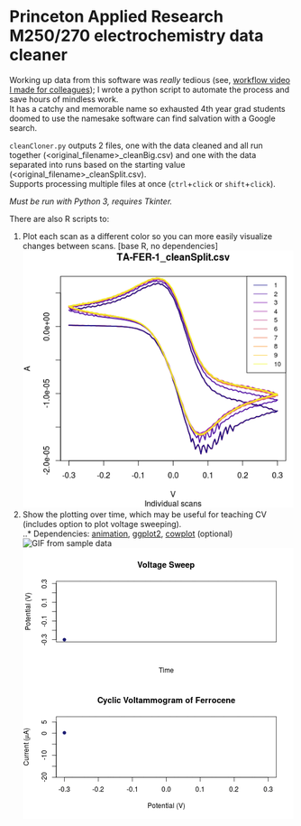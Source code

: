# Princeton Applied Research M250/270 electrochemistry data cleaner
Working up data from this software was *really* tedious (see, [workflow video I made for colleagues](https://www.youtube.com/watch?v=rU0EtnfCsc8)); I wrote a python script to automate the process and save hours of mindless work.  
It has a catchy and memorable name so exhausted 4th year grad students doomed to use the namesake software can find salvation with a Google search.

`cleanCloner.py` outputs 2 files, one with the data cleaned and all run together (\<original_filename>\_cleanBig.csv) and one with the data separated into runs based on the starting value (\<original_filename>\_cleanSplit.csv).  
Supports processing multiple files at once (`ctrl`+`click` or `shift`+`click`).

_Must be run with Python 3, requires Tkinter._

There are also R scripts to:  
1. Plot each scan as a different color so you can more easily visualize changes between scans. [base R, no dependencies]  
![Image from sample data](/extra/fc_example.png?raw=true "Ferrocene with 10 scans")  
2. Show the plotting over time, which may be useful for teaching CV (includes option to plot voltage sweeping).  
..* Dependencies: [animation](https://github.com/yihui/animation), [ggplot2](http://ggplot2.org/), [cowplot](https://cran.r-project.org/web/packages/cowplot/vignettes/introduction.html) (optional)  
![GIF from sample data](/extra/ggplot_fc_animated.gif?raw=true "1 scan of Ferrocene animated, Solarized 2 theme")
![Voltage sweep](/extra/v_sweep_fc_animated.gif?raw=true "1 scan of Ferrocene with voltage sweep")
